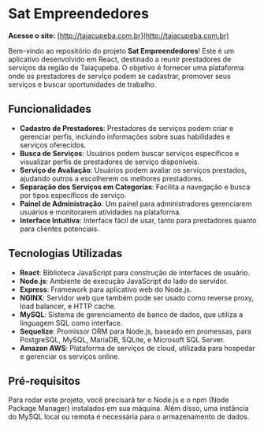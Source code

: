 # Sat Empreendedores

**Acesse o site:** [http://taiacupeba.com.br](http://taiacupeba.com.br)

Bem-vindo ao repositório do projeto **Sat Empreendedores**! Este é um aplicativo desenvolvido em React, destinado a reunir prestadores de serviços da região de Taiaçupeba. O objetivo é fornecer uma plataforma onde os prestadores de serviço podem se cadastrar, promover seus serviços e buscar oportunidades de trabalho.

## Funcionalidades

- **Cadastro de Prestadores**: Prestadores de serviços podem criar e gerenciar perfis, incluindo informações sobre suas habilidades e serviços oferecidos.
- **Busca de Serviços**: Usuários podem buscar serviços específicos e visualizar perfis de prestadores de serviço disponíveis.
- **Serviço de Avaliação**: Usuários podem avaliar os serviços prestados, ajudando outros a escolherem os melhores prestadores.
- **Separação dos Serviços em Categorias**: Facilita a navegação e busca por tipos específicos de serviço.
- **Painel de Administração**: Um painel para administradores gerenciarem usuários e monitorarem atividades na plataforma.
- **Interface Intuitiva**: Interface fácil de usar, tanto para prestadores quanto para clientes potenciais.

## Tecnologias Utilizadas

- **React**: Biblioteca JavaScript para construção de interfaces de usuário.
- **Node.js**: Ambiente de execução JavaScript do lado do servidor.
- **Express**: Framework para aplicativo web do Node.js.
- **NGINX**: Servidor web que também pode ser usado como reverse proxy, load balancer, e HTTP cache.
- **MySQL**: Sistema de gerenciamento de banco de dados, que utiliza a linguagem SQL como interface.
- **Sequelize**: Promissor ORM para Node.js, baseado em promessas, para PostgreSQL, MySQL, MariaDB, SQLite, e Microsoft SQL Server.
- **Amazon AWS**: Plataforma de serviços de cloud, utilizada para hospedar e gerenciar os serviços online.

## Pré-requisitos

Para rodar este projeto, você precisará ter o Node.js e o npm (Node Package Manager) instalados em sua máquina. Além disso, uma instância do MySQL local ou remota é necessária para o armazenamento de dados.

